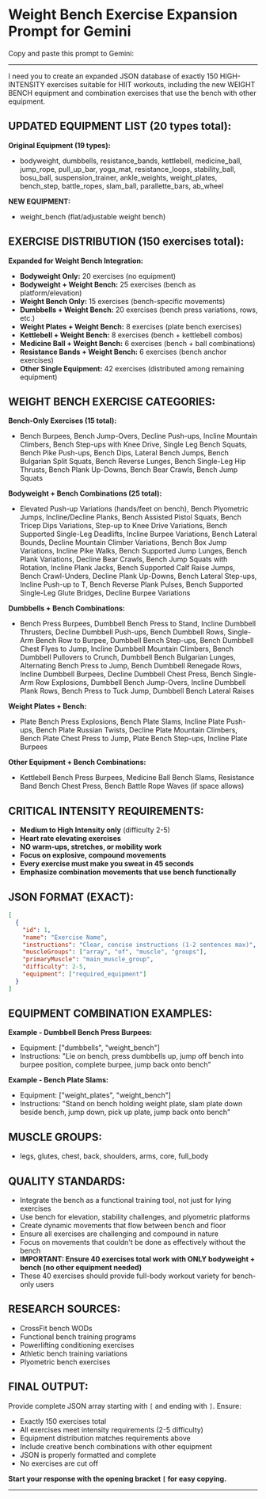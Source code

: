 # Weight Bench Exercise Expansion Prompt for Gemini

Copy and paste this prompt to Gemini:

---

I need you to create an expanded JSON database of exactly 150 HIGH-INTENSITY exercises suitable for HIIT workouts, including the new WEIGHT BENCH equipment and combination exercises that use the bench with other equipment.

## UPDATED EQUIPMENT LIST (20 types total):

**Original Equipment (19 types):**
- bodyweight, dumbbells, resistance_bands, kettlebell, medicine_ball, jump_rope, pull_up_bar, yoga_mat, resistance_loops, stability_ball, bosu_ball, suspension_trainer, ankle_weights, weight_plates, bench_step, battle_ropes, slam_ball, parallette_bars, ab_wheel

**NEW EQUIPMENT:**
- weight_bench (flat/adjustable weight bench)

## EXERCISE DISTRIBUTION (150 exercises total):

**Expanded for Weight Bench Integration:**
- **Bodyweight Only:** 20 exercises (no equipment)
- **Bodyweight + Weight Bench:** 25 exercises (bench as platform/elevation)
- **Weight Bench Only:** 15 exercises (bench-specific movements)
- **Dumbbells + Weight Bench:** 20 exercises (bench press variations, rows, etc.)
- **Weight Plates + Weight Bench:** 8 exercises (plate bench exercises)
- **Kettlebell + Weight Bench:** 8 exercises (bench + kettlebell combos)
- **Medicine Ball + Weight Bench:** 6 exercises (bench + ball combinations)
- **Resistance Bands + Weight Bench:** 6 exercises (bench anchor exercises)
- **Other Single Equipment:** 42 exercises (distributed among remaining equipment)

## WEIGHT BENCH EXERCISE CATEGORIES:

**Bench-Only Exercises (15 total):**
- Bench Burpees, Bench Jump-Overs, Decline Push-ups, Incline Mountain Climbers, Bench Step-ups with Knee Drive, Single Leg Bench Squats, Bench Pike Push-ups, Bench Dips, Lateral Bench Jumps, Bench Bulgarian Split Squats, Bench Reverse Lunges, Bench Single-Leg Hip Thrusts, Bench Plank Up-Downs, Bench Bear Crawls, Bench Jump Squats

**Bodyweight + Bench Combinations (25 total):**
- Elevated Push-up Variations (hands/feet on bench), Bench Plyometric Jumps, Incline/Decline Planks, Bench Assisted Pistol Squats, Bench Tricep Dips Variations, Step-up to Knee Drive Variations, Bench Supported Single-Leg Deadlifts, Incline Burpee Variations, Bench Lateral Bounds, Decline Mountain Climber Variations, Bench Box Jump Variations, Incline Pike Walks, Bench Supported Jump Lunges, Bench Plank Variations, Decline Bear Crawls, Bench Jump Squats with Rotation, Incline Plank Jacks, Bench Supported Calf Raise Jumps, Bench Crawl-Unders, Decline Plank Up-Downs, Bench Lateral Step-ups, Incline Push-up to T, Bench Reverse Plank Pulses, Bench Supported Single-Leg Glute Bridges, Decline Burpee Variations

**Dumbbells + Bench Combinations:**
- Bench Press Burpees, Dumbbell Bench Press to Stand, Incline Dumbbell Thrusters, Decline Dumbbell Push-ups, Bench Dumbbell Rows, Single-Arm Bench Row to Burpee, Dumbbell Bench Step-ups, Bench Dumbbell Chest Flyes to Jump, Incline Dumbbell Mountain Climbers, Bench Dumbbell Pullovers to Crunch, Dumbbell Bench Bulgarian Lunges, Alternating Bench Press to Jump, Bench Dumbbell Renegade Rows, Incline Dumbbell Burpees, Decline Dumbbell Chest Press, Bench Single-Arm Row Explosions, Dumbbell Bench Jump-Overs, Incline Dumbbell Plank Rows, Bench Press to Tuck Jump, Dumbbell Bench Lateral Raises

**Weight Plates + Bench:**
- Plate Bench Press Explosions, Bench Plate Slams, Incline Plate Push-ups, Bench Plate Russian Twists, Decline Plate Mountain Climbers, Bench Plate Chest Press to Jump, Plate Bench Step-ups, Incline Plate Burpees

**Other Equipment + Bench Combinations:**
- Kettlebell Bench Press Burpees, Medicine Ball Bench Slams, Resistance Band Bench Chest Press, Bench Battle Rope Waves (if space allows)

## CRITICAL INTENSITY REQUIREMENTS:
- **Medium to High Intensity only** (difficulty 2-5)
- **Heart rate elevating exercises**
- **NO warm-ups, stretches, or mobility work**
- **Focus on explosive, compound movements**
- **Every exercise must make you sweat in 45 seconds**
- **Emphasize combination movements that use bench functionally**

## JSON FORMAT (EXACT):
```json
[
  {
    "id": 1,
    "name": "Exercise Name",
    "instructions": "Clear, concise instructions (1-2 sentences max)",
    "muscleGroups": ["array", "of", "muscle", "groups"],
    "primaryMuscle": "main_muscle_group",
    "difficulty": 2-5,
    "equipment": ["required_equipment"]
  }
]
```

## EQUIPMENT COMBINATION EXAMPLES:

**Example - Dumbbell Bench Press Burpees:**
- Equipment: ["dumbbells", "weight_bench"]
- Instructions: "Lie on bench, press dumbbells up, jump off bench into burpee position, complete burpee, jump back onto bench"

**Example - Bench Plate Slams:**
- Equipment: ["weight_plates", "weight_bench"]
- Instructions: "Stand on bench holding weight plate, slam plate down beside bench, jump down, pick up plate, jump back onto bench"

## MUSCLE GROUPS:
- legs, glutes, chest, back, shoulders, arms, core, full_body

## QUALITY STANDARDS:
- Integrate the bench as a functional training tool, not just for lying exercises
- Use bench for elevation, stability challenges, and plyometric platforms
- Create dynamic movements that flow between bench and floor
- Ensure all exercises are challenging and compound in nature
- Focus on movements that couldn't be done as effectively without the bench
- **IMPORTANT: Ensure 40 exercises total work with ONLY bodyweight + bench (no other equipment needed)**
- These 40 exercises should provide full-body workout variety for bench-only users

## RESEARCH SOURCES:
- CrossFit bench WODs
- Functional bench training programs
- Powerlifting conditioning exercises
- Athletic bench training variations
- Plyometric bench exercises

## FINAL OUTPUT:
Provide complete JSON array starting with `[` and ending with `]`. Ensure:
- Exactly 150 exercises total
- All exercises meet intensity requirements (2-5 difficulty)
- Equipment distribution matches requirements above
- Include creative bench combinations with other equipment
- JSON is properly formatted and complete
- No exercises are cut off

**Start your response with the opening bracket `[` for easy copying.**

---